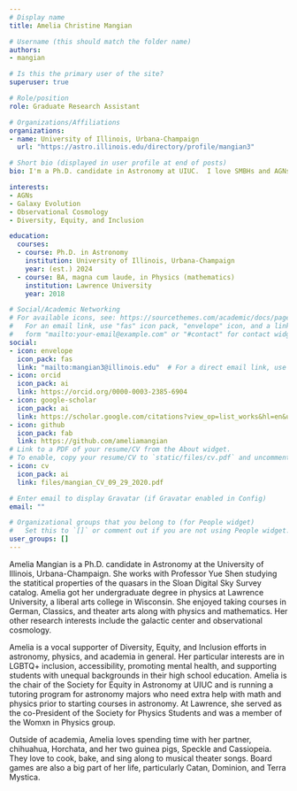 ```yaml
---
# Display name
title: Amelia Christine Mangian

# Username (this should match the folder name)
authors:
- mangian

# Is this the primary user of the site?
superuser: true

# Role/position
role: Graduate Research Assistant

# Organizations/Affiliations
organizations:
- name: University of Illinois, Urbana-Champaign
  url: "https://astro.illinois.edu/directory/profile/mangian3"

# Short bio (displayed in user profile at end of posts)
bio: I'm a Ph.D. candidate in Astronomy at UIUC.  I love SMBHs and AGNs and am passionate about DEI efforts in academia. 

interests:
- AGNs
- Galaxy Evolution
- Observational Cosmology
- Diversity, Equity, and Inclusion

education:
  courses:
  - course: Ph.D. in Astronomy
    institution: University of Illinois, Urbana-Champaign
    year: (est.) 2024
  - course: BA, magna cum laude, in Physics (mathematics)
    institution: Lawrence University
    year: 2018

# Social/Academic Networking
# For available icons, see: https://sourcethemes.com/academic/docs/page-builder/#icons
#   For an email link, use "fas" icon pack, "envelope" icon, and a link in the
#   form "mailto:your-email@example.com" or "#contact" for contact widget.
social:
- icon: envelope
  icon_pack: fas
  link: "mailto:mangian3@illinois.edu"  # For a direct email link, use "mailto:test@example.org".
- icon: orcid
  icon_pack: ai
  link: https://orcid.org/0000-0003-2385-6904
- icon: google-scholar
  icon_pack: ai
  link: https://scholar.google.com/citations?view_op=list_works&hl=en&user=rVsf8ZgAAAAJ
- icon: github
  icon_pack: fab
  link: https://github.com/ameliamangian
# Link to a PDF of your resume/CV from the About widget.
# To enable, copy your resume/CV to `static/files/cv.pdf` and uncomment the lines below.
- icon: cv
  icon_pack: ai
  link: files/mangian_CV_09_29_2020.pdf

# Enter email to display Gravatar (if Gravatar enabled in Config)
email: ""

# Organizational groups that you belong to (for People widget)
#   Set this to `[]` or comment out if you are not using People widget.
user_groups: []
---
```


Amelia Mangian is a Ph.D. candidate in Astronomy at the University of Illinois, Urbana-Champaign.  She works with Professor Yue Shen studying the statitical properties of the quasars in the Sloan Digital Sky Survey catalog.  Amelia got her undergraduate degree in physics at Lawrence University, a liberal arts college in Wisconsin.  She enjoyed taking courses in German, Classics, and theater arts along with physics and mathematics.  Her other research interests include the galactic center and observational cosmology.

Amelia is a vocal supporter of Diversity, Equity, and Inclusion efforts in astronomy, physics, and academia in general.  Her particular interests are in LGBTQ+ inclusion, accessibility, promoting mental health, and supporting students with unequal backgrounds in their high school education.  Amelia is the chair of the Society for Equity in Astronomy at UIUC and is running a tutoring program for astronomy majors who need extra help with math and physics prior to starting courses in astronomy.  At Lawrence, she served as the co-President of the Society for Physics Students and was a member of the Womxn in Physics group.

Outside of academia, Amelia loves spending time with her partner, chihuahua, Horchata, and her two guinea pigs, Speckle and Cassiopeia.  They love to cook, bake, and sing along to musical theater songs.  Board games are also a big part of her life, particularly Catan, Dominion, and Terra Mystica.
